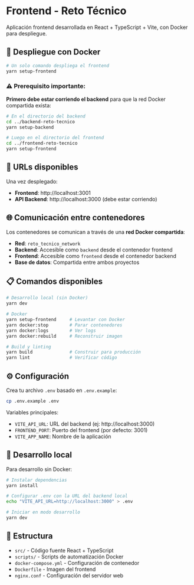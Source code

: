 # Frontend - Reto Técnico

Aplicación frontend desarrollada en React + TypeScript + Vite, con Docker para despliegue.

## 🚀 Despliegue con Docker

```bash
# Un solo comando despliega el frontend
yarn setup-frontend
```

### ⚠️ **Prerequisito importante:**
**Primero debe estar corriendo el backend** para que la red Docker compartida exista:

```bash
# En el directorio del backend
cd ../backend-reto-tecnico
yarn setup-backend

# Luego en el directorio del frontend
cd ../frontend-reto-tecnico  
yarn setup-frontend
```

## 🔗 URLs disponibles

Una vez desplegado:

- **Frontend**: http://localhost:3001
- **API Backend**: http://localhost:3000 (debe estar corriendo)

## 🌐 Comunicación entre contenedores

Los contenedores se comunican a través de una **red Docker compartida**:

- **Red**: `reto_tecnico_network`
- **Backend**: Accesible como `backend` desde el contenedor frontend
- **Frontend**: Accesible como `frontend` desde el contenedor backend
- **Base de datos**: Compartida entre ambos proyectos

## 📋 Comandos disponibles

```bash
# Desarrollo local (sin Docker)
yarn dev

# Docker
yarn setup-frontend     # Levantar con Docker
yarn docker:stop        # Parar contenedores
yarn docker:logs        # Ver logs
yarn docker:rebuild     # Reconstruir imagen

# Build y linting
yarn build              # Construir para producción
yarn lint               # Verificar código
```

## ⚙️ Configuración

Crea tu archivo `.env` basado en `.env.example`:

```bash
cp .env.example .env
```

Variables principales:
- `VITE_API_URL`: URL del backend (ej: http://localhost:3000)
- `FRONTEND_PORT`: Puerto del frontend (por defecto: 3001)
- `VITE_APP_NAME`: Nombre de la aplicación

## 🔧 Desarrollo local

Para desarrollo sin Docker:

```bash
# Instalar dependencias
yarn install

# Configurar .env con la URL del backend local
echo "VITE_API_URL=http://localhost:3000" > .env

# Iniciar en modo desarrollo
yarn dev
```

## 📁 Estructura

- `src/` - Código fuente React + TypeScript
- `scripts/` - Scripts de automatización Docker
- `docker-compose.yml` - Configuración de contenedor
- `Dockerfile` - Imagen del frontend
- `nginx.conf` - Configuración del servidor web